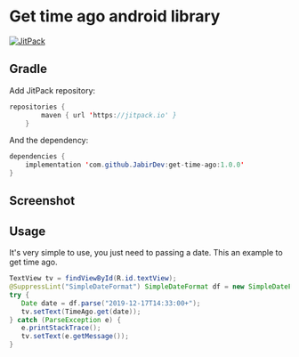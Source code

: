 Get time ago android library
=========================================
[![JitPack](https://jitpack.io/v/JabirDev/get-time-ago.svg)](https://jitpack.io/#JabirDev/git-time-ago)

## Gradle
Add JitPack repository:
```java
repositories {
        maven { url 'https://jitpack.io' }
    }
```
And the dependency:
```java
dependencies {
    implementation 'com.github.JabirDev:get-time-ago:1.0.0'
}
```

## Screenshot

## Usage

It's very simple to use, you just need to passing a date. This an example to get time ago.

```java
TextView tv = findViewById(R.id.textView);
@SuppressLint("SimpleDateFormat") SimpleDateFormat df = new SimpleDateFormat("yyyy-MM-dd'T'HH:mm:ss'+'");
try {
   Date date = df.parse("2019-12-17T14:33:00+");
   tv.setText(TimeAgo.get(date));
} catch (ParseException e) {
   e.printStackTrace();
   tv.setText(e.getMessage());
}
```

